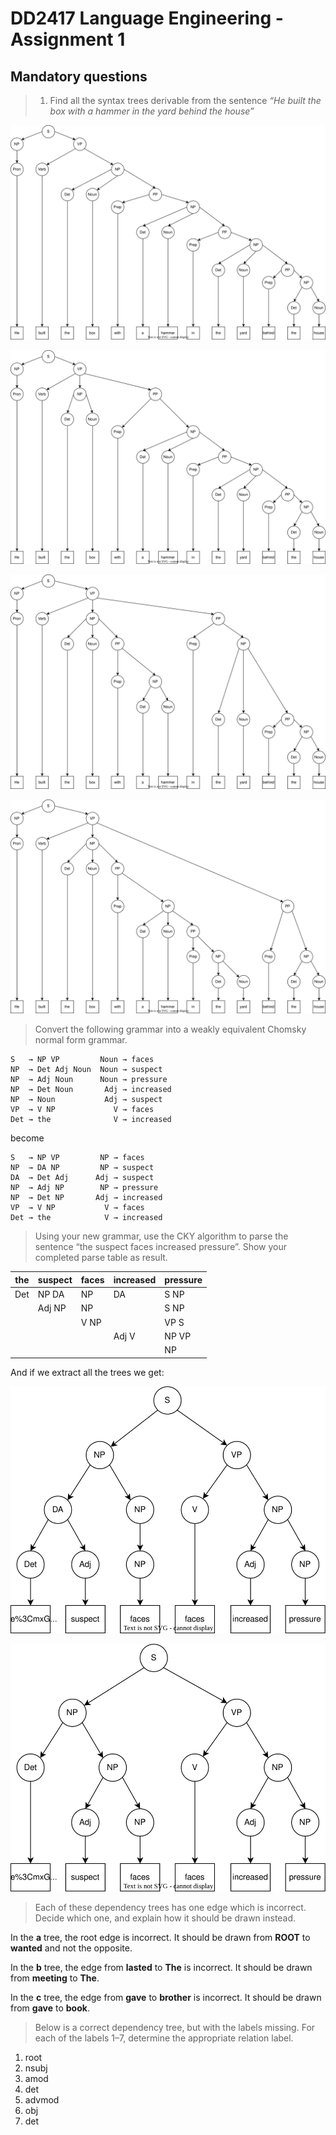 # DD2417 Language Engineering - Assignment 1

## Mandatory questions

> 1. Find all the syntax trees derivable from the sentence *“He built the box with a hammer in the yard behind the house”*

![Syntax tree 1](graph/1-syntax-tree-1.svg)

![Syntax tree 2](graph/1-syntax-tree-2.svg)

![Syntax tree 3](graph/1-syntax-tree-3.svg)

![Syntax tree 4](graph/1-syntax-tree-4.svg)

> Convert the following grammar into a weakly equivalent Chomsky normal form grammar.

```grammar
S   → NP VP         Noun → faces
NP  → Det Adj Noun  Noun → suspect
NP  → Adj Noun      Noun → pressure
NP  → Det Noun       Adj → increased
NP  → Noun           Adj → suspect
VP  → V NP             V → faces
Det → the              V → increased
```

become

```grammar
S   → NP VP         NP → faces
NP  → DA NP         NP → suspect
DA  → Det Adj      Adj → suspect
NP  → Adj NP        NP → pressure
NP  → Det NP       Adj → increased
VP  → V NP           V → faces
Det → the            V → increased
```

> Using your new grammar, use the CKY algorithm to parse the sentence “the suspect faces increased pressure”. Show your completed parse table as result.

| the | suspect | faces | increased | pressure |
| --- | ------- | ----- | --------- | -------- |
| Det | NP DA   | NP    | DA        | S NP     |
|     | Adj NP  | NP    |           | S NP     |
|     |         | V NP  |           | VP S     |
|     |         |       | Adj V     | NP VP    |
|     |         |       |           | NP       |

And if we extract all the trees we get:

![CKY tree 1](graph/2-CKY-tree-1.svg)

![CKY tree 2](graph/2-CKY-tree-2.svg)

> Each of these dependency trees has one edge which is incorrect. Decide which one, and explain how it should be drawn instead.

In the **a** tree, the root edge is incorrect. It should be drawn from **ROOT** to **wanted** and not the opposite.

In the **b** tree, the edge from **lasted** to **The** is incorrect. It should be drawn from **meeting** to **The**.

In the **c** tree, the edge from **gave** to **brother** is incorrect. It should be drawn from **gave** to **book**.

> Below is a correct dependency tree, but with the labels missing. For each of the labels 1–7, determine the appropriate relation label.

1. root
2. nsubj
3. amod
4. det
5. advmod
6. obj
7. det

